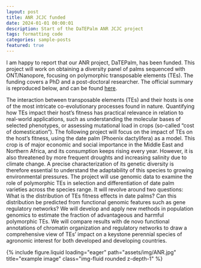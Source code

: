 ```yaml
---
layout: post
title: ANR JCJC funded
date: 2024-01-01 00:00:01
description: Start of the DaTEPalm ANR JCJC project
tags: formatting code
categories: sample-posts
featured: true
---
```


I am happy to report that our ANR project, DaTEPalm, has been funded. 
This project will work on obtaining a diversity panel of palms sequenced with ONT/Nanopore, focusing on polymorphic transposable elements (TEs). The funding covers a PhD and a post-doctoral researcher.
The official summary is reproduced below, and can be found [here](https://anr.fr/Project-ANR-23-CE20-0017).


The interaction between transposable elements (TEs) and their hosts is one of the most intricate co-evolutionary processes found in nature.
Quantifying how TEs impact their host’s fitness has practical relevance in relation to real-world applications, such as understanding the molecular bases of selected phenotypes, or assessing mutational load in crops (so-called “cost of domestication”). The following project will focus on the impact of TEs on the host’s fitness, using the date palm (Phoenix dactylifera) as a model. This crop is of major economic and social importance in the Middle East and Northern Africa, and its consumption keeps rising every year. However, it is also threatened by more frequent droughts and increasing salinity due to climate change. A precise characterization of its genetic diversity is therefore essential to understand the adaptability of this species to growing environmental pressures. The project will use genomic data to examine the role of polymorphic TEs in selection and differentiation of date palm varieties across the species range. It will revolve around two questions: What is the distribution of TEs fitness effects in date palms? Can this distribution be predicted from functional genomic features such as gene regulatory networks? 
We will develop and apply new methods in population genomics to estimate the fraction of advantageous and harmful polymorphic TEs. 
We will compare results with de novo functional annotations of chromatin organization and regulatory networks to draw a comprehensive view of TEs’ impact on a keystone perennial species of agronomic interest for both developed and developing countries.

<div class="row">
    <div class="col-sm-4 mt-3 mt-md-0">
        {% include figure.liquid loading="eager" path="assets/img/ANR.jpg" title="example image" class="img-fluid rounded z-depth-1" %}
    </div>
</div>


